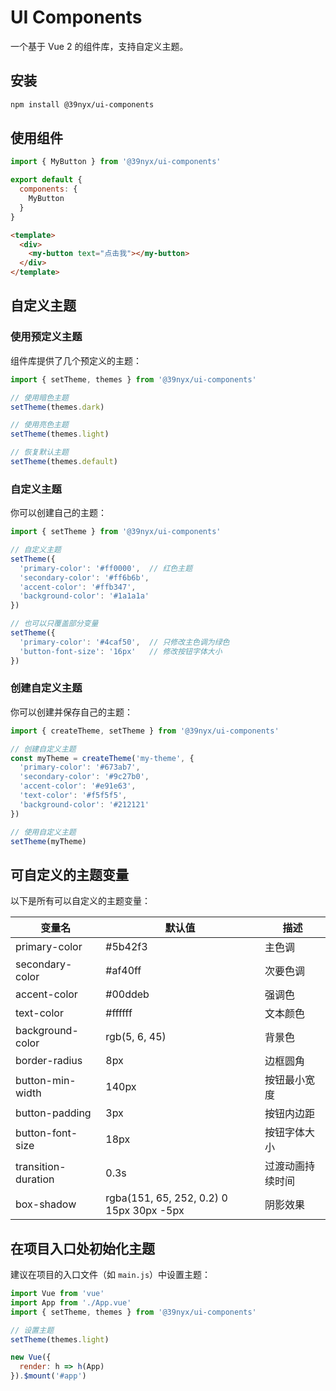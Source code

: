 # UI Components

一个基于 Vue 2 的组件库，支持自定义主题。

## 安装

```bash
npm install @39nyx/ui-components
```

## 使用组件

```javascript
import { MyButton } from '@39nyx/ui-components'

export default {
  components: {
    MyButton
  }
}
```

```html
<template>
  <div>
    <my-button text="点击我"></my-button>
  </div>
</template>
```

## 自定义主题

### 使用预定义主题

组件库提供了几个预定义的主题：

```javascript
import { setTheme, themes } from '@39nyx/ui-components'

// 使用暗色主题
setTheme(themes.dark)

// 使用亮色主题
setTheme(themes.light)

// 恢复默认主题
setTheme(themes.default)
```

### 自定义主题

你可以创建自己的主题：

```javascript
import { setTheme } from '@39nyx/ui-components'

// 自定义主题
setTheme({
  'primary-color': '#ff0000',  // 红色主题
  'secondary-color': '#ff6b6b',
  'accent-color': '#ffb347',
  'background-color': '#1a1a1a'
})

// 也可以只覆盖部分变量
setTheme({
  'primary-color': '#4caf50',  // 只修改主色调为绿色
  'button-font-size': '16px'   // 修改按钮字体大小
})
```

### 创建自定义主题

你可以创建并保存自己的主题：

```javascript
import { createTheme, setTheme } from '@39nyx/ui-components'

// 创建自定义主题
const myTheme = createTheme('my-theme', {
  'primary-color': '#673ab7',
  'secondary-color': '#9c27b0',
  'accent-color': '#e91e63',
  'text-color': '#f5f5f5',
  'background-color': '#212121'
})

// 使用自定义主题
setTheme(myTheme)
```

## 可自定义的主题变量

以下是所有可以自定义的主题变量：

| 变量名 | 默认值 | 描述 |
|--------|--------|------|
| primary-color | #5b42f3 | 主色调 |
| secondary-color | #af40ff | 次要色调 |
| accent-color | #00ddeb | 强调色 |
| text-color | #ffffff | 文本颜色 |
| background-color | rgb(5, 6, 45) | 背景色 |
| border-radius | 8px | 边框圆角 |
| button-min-width | 140px | 按钮最小宽度 |
| button-padding | 3px | 按钮内边距 |
| button-font-size | 18px | 按钮字体大小 |
| transition-duration | 0.3s | 过渡动画持续时间 |
| box-shadow | rgba(151, 65, 252, 0.2) 0 15px 30px -5px | 阴影效果 |

## 在项目入口处初始化主题

建议在项目的入口文件（如 `main.js`）中设置主题：

```javascript
import Vue from 'vue'
import App from './App.vue'
import { setTheme, themes } from '@39nyx/ui-components'

// 设置主题
setTheme(themes.light)

new Vue({
  render: h => h(App)
}).$mount('#app')